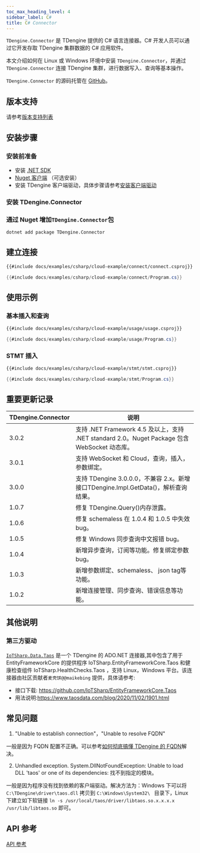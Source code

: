 ```yaml
---
toc_max_heading_level: 4
sidebar_label: C#
title: C# Connector
---
```


`TDengine.Connector` 是 TDengine 提供的 C# 语言连接器。C# 开发人员可以通过它开发存取 TDengine 集群数据的 C# 应用软件。

本文介绍如何在 Linux 或 Windows 环境中安装 `TDengine.Connector`，并通过 `TDengine.Connector` 连接 TDengine 集群，进行数据写入、查询等基本操作。

`TDengine.Connector` 的源码托管在 [GitHub](https://github.com/taosdata/taos-connector-dotnet/tree/3.0)。

## 版本支持

请参考[版本支持列表](../#版本支持)

## 安装步骤

### 安装前准备

* 安装 [.NET SDK](https://dotnet.microsoft.com/download)
* [Nuget 客户端](https://docs.microsoft.com/en-us/nuget/install-nuget-client-tools) （可选安装）
* 安装 TDengine 客户端驱动，具体步骤请参考[安装客户端驱动](../#安装客户端驱动)

### 安装 TDengine.Connector

### 通过 Nuget 增加`TDengine.Connector`包

```bash
dotnet add package TDengine.Connector
```

## 建立连接

``` XML
{{#include docs/examples/csharp/cloud-example/connect/connect.csproj}}
```

``` csharp
{{#include docs/examples/csharp/cloud-example/connect/Program.cs}}
```

## 使用示例

### 基本插入和查询

``` XML
{{#include docs/examples/csharp/cloud-example/usage/usage.csproj}}
```

```C#
{{#include docs/examples/csharp/cloud-example/usage/Program.cs}}
```

### STMT 插入

``` XML
{{#include docs/examples/csharp/cloud-example/stmt/stmt.csproj}}
```

```C#
{{#include docs/examples/csharp/cloud-example/stmt/Program.cs}}
```

## 重要更新记录

| TDengine.Connector | 说明                           |
|--------------------|--------------------------------|
|        3.0.2       | 支持 .NET Framework 4.5 及以上，支持 .NET standard 2.0。Nuget Package 包含 WebSocket 动态库。 |
|        3.0.1       | 支持 WebSocket 和 Cloud，查询，插入，参数绑定。 |
|        3.0.0       | 支持 TDengine 3.0.0.0，不兼容 2.x。新增接口TDengine.Impl.GetData()，解析查询结果。 |
|        1.0.7       | 修复 TDengine.Query()内存泄露。 |
|        1.0.6       | 修复 schemaless 在 1.0.4 和 1.0.5 中失效 bug。 |
|        1.0.5       | 修复 Windows 同步查询中文报错 bug。   |
|        1.0.4       | 新增异步查询，订阅等功能。修复绑定参数 bug。    |
|        1.0.3       | 新增参数绑定、schemaless、 json tag等功能。 |
|        1.0.2       | 新增连接管理、同步查询、错误信息等功能。   |

## 其他说明

### 第三方驱动

[`IoTSharp.Data.Taos`](https://github.com/IoTSharp/EntityFrameworkCore.Taos) 是一个 TDengine 的 ADO.NET 连接器,其中包含了用于EntityFrameworkCore 的提供程序 IoTSharp.EntityFrameworkCore.Taos 和健康检查组件 IoTSharp.HealthChecks.Taos ，支持 Linux，Windows 平台。该连接器由社区贡献者`麦壳饼@@maikebing` 提供，具体请参考:

* 接口下载: <https://github.com/IoTSharp/EntityFrameworkCore.Taos>
* 用法说明:<https://www.taosdata.com/blog/2020/11/02/1901.html>

## 常见问题

1. "Unable to establish connection"，"Unable to resolve FQDN"

  一般是因为 FQDN 配置不正确。可以参考[如何彻底搞懂 TDengine 的 FQDN](https://www.taosdata.com/blog/2021/07/29/2741.html)解决。

2. Unhandled exception. System.DllNotFoundException: Unable to load DLL 'taos' or one of its dependencies: 找不到指定的模块。

  一般是因为程序没有找到依赖的客户端驱动。解决方法为：Windows 下可以将 `C:\TDengine\driver\taos.dll` 拷贝到 `C:\Windows\System32\ ` 目录下，Linux 下建立如下软链接 `ln -s /usr/local/taos/driver/libtaos.so.x.x.x.x /usr/lib/libtaos.so` 即可。

## API 参考

[API 参考](https://docs.taosdata.com/api/connector-csharp/html/860d2ac1-dd52-39c9-e460-0829c4e5a40b.htm)
